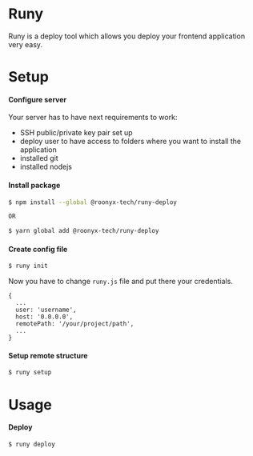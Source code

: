 # Runy

Runy is a deploy tool which allows you deploy your frontend application very easy.

# Setup
#### Configure server
Your server has to have next requirements to work:
- SSH public/private key pair set up
- deploy user to have access to folders where you want to install the application
- installed git
- installed nodejs

#### Install package
```bash
$ npm install --global @roonyx-tech/runy-deploy

OR

$ yarn global add @roonyx-tech/runy-deploy
```

#### Create config file
```bash
$ runy init
```

Now you have to change `runy.js` file and put there your credentials.
```
{
  ...
  user: 'username',
  host: '0.0.0.0',
  remotePath: '/your/project/path',
  ...
}
```

#### Setup remote structure
```bash
$ runy setup
```

# Usage
#### Deploy
```bash
$ runy deploy
```

